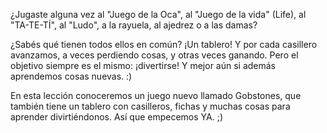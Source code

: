 ¿Jugaste alguna vez al "Juego de la Oca", al "Juego de la vida" (Life), al "TA-TE-TÍ", al "Ludo", a la rayuela, al ajedrez o a las damas?

¿Sabés qué tienen todos ellos en común? ¡Un tablero! Y por cada casillero avanzamos, a veces perdiendo cosas, y otras veces ganando. Pero el objetivo siempre es el mismo: ¡divertirse! Y mejor aún si además aprendemos cosas nuevas.  :)

En esta lección conoceremos un juego nuevo llamado Gobstones, que también tiene un tablero con casilleros, fichas y muchas cosas para aprender divirtiéndonos. Así que empecemos YA. ;)
